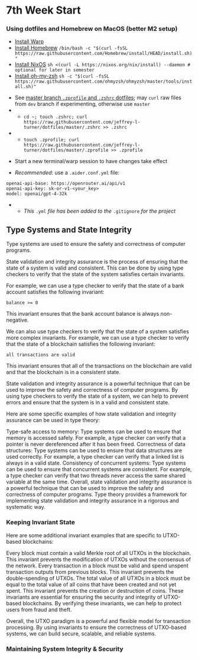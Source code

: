 # 7th Week Start

### Using dotfiles and Homebrew on MacOS (better M2 setup)
* [Install Warp](https://app.warp.dev/referral/PXZMWP)
* [Install Homebrew](https://brew.sh) `/bin/bash -c "$(curl -fsSL https://raw.githubusercontent.com/Homebrew/install/HEAD/install.sh)"`
* [Install NixOS](https://nixos.org/download) `sh <(curl -L https://nixos.org/nix/install) --daemon # optional for later in semester`
* [Install oh-my-zsh](https://ohmyz.sh/#install) `sh -c "$(curl -fsSL https://raw.githubusercontent.com/ohmyzsh/ohmyzsh/master/tools/install.sh)"`
- See [master branch `.zprofile` and `.zshrc` dotfiles](https://github.com/jeffrey-l-turner/dotfiles/tree/master); may `curl` raw files from `dev` branch if experimenting, otherwise use `master`
- * `cd ~; touch .zshrc; curl https://raw.githubusercontent.com/jeffrey-l-turner/dotfiles/master/.zshrc >> .zshrc`
- * `touch .zprofile; curl https://raw.githubusercontent.com/jeffrey-l-turner/dotfiles/master/.zprofile >> .zprofile`
* Start a new terminal/warp session to have changes take effect
- *Recommended*: use a `.aider.conf.yml` file:
```
openai-api-base: https://openrouter.ai/api/v1
openai-api-key: sk-or-v1-<your_key>
model: openai/gpt-4-32k
```
- * *This* `.yml` *file has been added to the* `.gitignore` *for the project*

## Type Systems and State Integrity

Type systems are used to ensure the safety and correctness of computer programs.

State validation and integrity assurance is the process of ensuring that the state of a system is valid and consistent. This can be done by using type checkers to verify that the state of the system satisfies certain invariants.

For example, we can use a type checker to verify that the state of a bank account satisfies the following invariant:

`balance >= 0`

This invariant ensures that the bank account balance is always non-negative.

We can also use type checkers to verify that the state of a system satisfies more complex invariants. For example, we can use a type checker to verify that the state of a blockchain satisfies the following invariant:

`all transactions are valid`

This invariant ensures that all of the transactions on the blockchain are valid and that the blockchain is in a consistent state.

State validation and integrity assurance is a powerful technique that can be used to improve the safety and correctness of computer programs. By using type checkers to verify the state of a system, we can help to prevent errors and ensure that the system is in a valid and consistent state.

Here are some specific examples of how state validation and integrity assurance can be used in type theory:

Type-safe access to memory: Type systems can be used to ensure that memory is accessed safely. For example, a type checker can verify that a pointer is never dereferenced after it has been freed.
Correctness of data structures: Type systems can be used to ensure that data structures are used correctly. For example, a type checker can verify that a linked list is always in a valid state.
Consistency of concurrent systems: Type systems can be used to ensure that concurrent systems are consistent. For example, a type checker can verify that two threads never access the same shared variable at the same time.
Overall, state validation and integrity assurance is a powerful technique that can be used to improve the safety and correctness of computer programs. Type theory provides a framework for implementing state validation and integrity assurance in a rigorous and systematic way.

### Keeping Invariant State

Here are some additional invariant examples that are specific to UTXO-based blockchains:

Every block must contain a valid Merkle root of all UTXOs in the blockchain. This invariant prevents the modification of UTXOs without the consensus of the network.
Every transaction in a block must be valid and spend unspent transaction outputs from previous blocks. This invariant prevents the double-spending of UTXOs.
The total value of all UTXOs in a block must be equal to the total value of all coins that have been created and not yet spent. This invariant prevents the creation or destruction of coins.
These invariants are essential for ensuring the security and integrity of UTXO-based blockchains. By verifying these invariants, we can help to protect users from fraud and theft.

Overall, the UTXO paradigm is a powerful and flexible model for transaction processing. By using invariants to ensure the correctness of UTXO-based systems, we can build secure, scalable, and reliable systems.

### Maintaining System Integrity & Security
